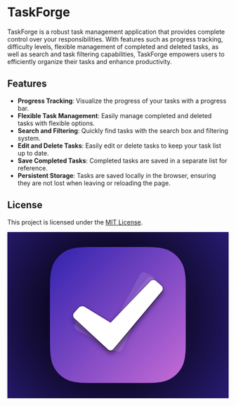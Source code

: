 # TaskForge

TaskForge is a robust task management application that provides complete control over your responsibilities. With features such as progress tracking, difficulty levels, flexible management of completed and deleted tasks, as well as search and task filtering capabilities, TaskForge empowers users to efficiently organize their tasks and enhance productivity.

## Features

- **Progress Tracking**: Visualize the progress of your tasks with a progress bar.
- **Flexible Task Management**: Easily manage completed and deleted tasks with flexible options.
- **Search and Filtering**: Quickly find tasks with the search box and filtering system.
- **Edit and Delete Tasks**: Easily edit or delete tasks to keep your task list up to date.
- **Save Completed Tasks**: Completed tasks are saved in a separate list for reference.
- **Persistent Storage**: Tasks are saved locally in the browser, ensuring they are not lost when leaving or reloading the page.

## License

This project is licensed under the [MIT License](LICENSE).

![TaskForge Banner](img/banner.png)
